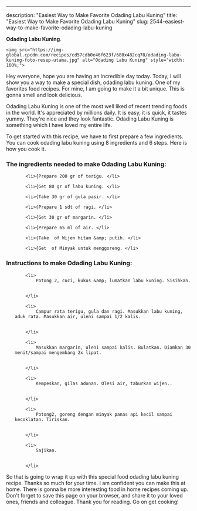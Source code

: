 ---
description: "Easiest Way to Make Favorite Odading Labu Kuning"
title: "Easiest Way to Make Favorite Odading Labu Kuning"
slug: 2544-easiest-way-to-make-favorite-odading-labu-kuning

<p>
	<strong>Odading Labu Kuning</strong>. 
	
</p>
<p>
	
	<img src="https://img-global.cpcdn.com/recipes/cd57cdb0e46f623f/680x482cq70/odading-labu-kuning-foto-resep-utama.jpg" alt="Odading Labu Kuning" style="width: 100%;">
	
	
</p>
<p>
	Hey everyone, hope you are having an incredible day today. Today, I will show you a way to make a special dish, odading labu kuning. One of my favorites food recipes. For mine, I am going to make it a bit unique. This is gonna smell and look delicious.
</p>
	
<p>
	Odading Labu Kuning is one of the most well liked of recent trending foods in the world. It's appreciated by millions daily. It is easy, it is quick, it tastes yummy. They're nice and they look fantastic. Odading Labu Kuning is something which I have loved my entire life.
</p>
<p>
	
</p>

<p>
To get started with this recipe, we have to first prepare a few ingredients. You can cook odading labu kuning using 8 ingredients and 6 steps. Here is how you cook it.
</p>

<h3>The ingredients needed to make Odading Labu Kuning:</h3>

<ol>
	
		<li>{Prepare 200 gr of terigu. </li>
	
		<li>{Get 80 gr of labu kuning. </li>
	
		<li>{Take 30 gr of gula pasir. </li>
	
		<li>{Prepare 1 sdt of ragi. </li>
	
		<li>{Get 30 gr of margarin. </li>
	
		<li>{Prepare 65 ml of air. </li>
	
		<li>{Take  of Wijen hitam &amp; putih. </li>
	
		<li>{Get  of Minyak untuk menggoreng. </li>
	
</ol>
<p>
	
</p>

<h3>Instructions to make Odading Labu Kuning:</h3>

<ol>
	
		<li>
			Potong 2, cuci, kukus &amp; lumatkan labu kuning. Sisihkan.
			
			
		</li>
	
		<li>
			Campur rata terigu, gula dan ragi. Masukkan labu kuning, aduk rata. Masukkan air, uleni sampai 1/2 kalis.
			
			
		</li>
	
		<li>
			Masukkan margarin, uleni sampai kalis. Bulatkan. Diamkan 30 menit/sampai mengembang 2x lipat.
			
			
		</li>
	
		<li>
			Kempeskan, gilas adonan. Olesi air, taburkan wijen..
			
			
		</li>
	
		<li>
			Potong2, goreng dengan minyak panas api kecil sampai kecoklatan. Tiriskan.
			
			
		</li>
	
		<li>
			Sajikan.
			
			
		</li>
	
</ol>

<p>
	
</p>

<p>
	So that is going to wrap it up with this special food odading labu kuning recipe. Thanks so much for your time. I am confident you can make this at home. There is gonna be more interesting food in home recipes coming up. Don't forget to save this page on your browser, and share it to your loved ones, friends and colleague. Thank you for reading. Go on get cooking!
</p>
